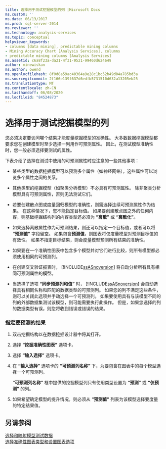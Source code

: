 ```yaml
---
title: 选择用于测试挖掘模型的列 |Microsoft Docs
ms.custom: ''
ms.date: 06/13/2017
ms.prod: sql-server-2014
ms.reviewer: ''
ms.technology: analysis-services
ms.topic: conceptual
helpviewer_keywords:
- columns [data mining], predictable mining columns
- Mining Accuracy Chart [Analysis Services], columns
- predictable mining columns [Analysis Services]
ms.assetid: c6a8f23a-da21-4f31-9521-99460d624649
author: minewiskan
ms.author: owend
ms.openlocfilehash: 8f0d8a59ac40364a9e28c1bc52b49d04a785bd3a
ms.sourcegitcommit: 2f166e139f637d6edfb5731510d632a13205eb25
ms.translationtype: MT
ms.contentlocale: zh-CN
ms.lasthandoff: 06/08/2020
ms.locfileid: "84524873"
---
```

# <a name="choose-the-column-to-use-for-testing-a-mining-model"></a>选择用于测试挖掘模型的列
  您必须决定要访问哪个结果才能度量挖掘模型的准确性。 大多数数据挖掘模型都要求您在创建模型时至少选择一列用作可预测属性。 因此，在测试模型准确性时，您一般必须选择要测试的属性。  
  
 下表介绍了选择在测试中使用的可预测属性时应注意的一些其他事项：  
  
-   某些类型的数据挖掘模型可以预测多个属性（如神经网络），这些属性可以浏览多个属性之间的关系。  
  
-   其他类型的挖掘模型（如聚类分析模型）不必具有可预测属性。 除非聚类分析模型具有可预测属性，否则无法测试它们。  
  
-   若要创建散点图或度量回归模型的准确性，则需选择连续可预测属性作为结果。 在这种情况下，您不能指定目标值。 如果要创建散点图之外的任何内容，则基础挖掘结构列的内容类型还必须为 **“离散”** 或 **“离散化”**。  
  
-   如果选择离散属性作为可预测结果，则还可以指定一个目标值，或者可以将 **“预测值”** 字段留空。 如果包含**预测值**，则图表将仅度量模型对预测目标值的有效性。 如果不指定目标结果，则会度量模型预测所有结果的准确性。  
  
-   如果要在一个准确性图表中包含多个模型并对它们进行比较，则所有模型都必须使用相同的可预测列。  
  
-   在创建交叉验证报表时， [!INCLUDE[ssASnoversion](../../includes/ssasnoversion-md.md)] 将自动分析所有具有相同可预测属性的模型。  
  
-   当选择了选项 **“同步预测列和值”** 时， [!INCLUDE[ssASnoversion](../../includes/ssasnoversion-md.md)] 会自动选择具有相同名称和匹配的数据类型的可预测列。 如果您的列不满足这些条件，则可以关闭此选项并手动选择一个可预测列。 如果要使用具有与该模型不同的列的外部数据集测试该模型，则可能需要执行此操作。 但是，如果您选择的列的数据类型有误，则您将收到错误或错误的结果。  
  
### <a name="specify-the-outcome-to-predict"></a>指定要预测的结果  
  
1.  双击挖掘结构以在数据挖掘设计器中将其打开。  
  
2.  选择 **“挖掘准确性图表”** 选项卡。  
  
3.  选择 **“输入选择”** 选项卡。  
  
4.  在 **“输入选择”** 选项卡的 **“可预测列名称”** 下，为要包含在图表中的每个模型选择一个可预测列。  
  
     **“可预测列名称”** 框中提供的挖掘模型列只有使用类型设置为 **“预测”** 或 **“仅预测”** 的列。  
  
5.  如果希望确定模型的提升情况，则必须从 **“预测值”** 列表为该模型选择要度量的特定结果值。  
  
## <a name="see-also"></a>另请参阅  
 [选择和映射模型测试数据](choose-and-map-model-testing-data.md)   
 [选择准确性图表类型和设置图表选项](choose-an-accuracy-chart-type-and-set-chart-options.md)  
  
  
